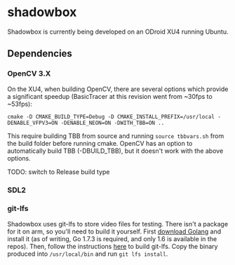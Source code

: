 # shadowbox

Shadowbox is currently being developed on an ODroid XU4 running Ubuntu.

## Dependencies

### OpenCV 3.X

On the XU4, when building OpenCV, there are several options which provide a
significant speedup (BasicTracer at this revision went from ~30fps to ~53fps):

```
cmake -D CMAKE_BUILD_TYPE=Debug -D CMAKE_INSTALL_PREFIX=/usr/local -DENABLE_VFPV3=ON -DENABLE_NEON=ON -DWITH_TBB=ON ..
```

This require building TBB from source and running `source tbbvars.sh` from the
build folder before running cmake. OpenCV has an option to automatically build
TBB (-DBUILD_TBB), but it doesn't work with the above options.

TODO: switch to Release build type

### SDL2

### git-lfs

Shadowbox uses git-lfs to store video files for testing. There isn't a package
for it on arm, so you'll need to build it yourself. First [download
Golang](https://golang.org/dl/) and install it (as of writing, Go 1.7.3 is
required, and only 1.6 is available in the repos). Then, follow the instructions
[here](https://github.com/git-lfs/git-lfs/blob/master/CONTRIBUTING.md#building-git-lfs)
to build git-lfs. Copy the binary produced into `/usr/local/bin` and run `git
lfs install`.
